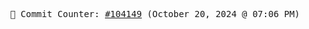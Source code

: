 <p align="center">
    <samp>
        📮 Commit Counter: <a href="https://github.com/Javascript-void0/Javascript-void0/commits/main">#104149</a> (October 20, 2024 @ 07:06 PM)
    </samp>
</p>